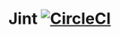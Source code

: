 # Jint [![CircleCI](https://circleci.com/gh/ndrwtrsk/jint.svg?style=svg)](https://circleci.com/gh/ndrwtrsk/jint)